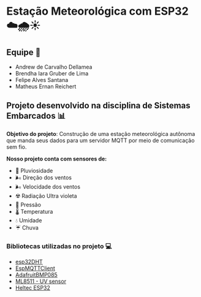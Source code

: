 # Estação Meteorológica com ESP32   ☁️🌧☀️

## Equipe 🤖

<ul>
<li>Andrew de Carvalho Dellamea</li>
<li>Brendha Iara Gruber de Lima</li>
<li>Felipe Alves Santana</li>
<li>Matheus Ernan Reichert</li>
</ul>

## Projeto desenvolvido na disciplina de Sistemas Embarcados **📊**

<strong>Objetivo do projeto</strong>: Construção de uma estação meteorológica autônoma que manda seus dados para um servidor MQTT por meio de comunicação sem fio.

<strong>Nosso projeto conta com sensores de:</strong>

<ul>
<li>🚰 Pluviosidade</li>
<li>🌬️ Direção dos ventos</li>
<li>🌬️ Velocidade dos ventos</li>
<li>☢️ Radiação Ultra violeta</li>
<li>💨 Pressão</li>
<li>🌡️ Temperatura</li>
<li>💧 Umidade</li>
<li>☔ Chuva</li>
</ul>

### Bibliotecas utilizadas no projeto 💻

<ul>
<li><a href="https://github.com/bertmelis/esp32DHT">esp32DHT</a></li>
<li><a href="https://github.com/plapointe6/EspMQTTClient">EspMQTTClient</a></li>
<li><a href="https://github.com/adafruit/Adafruit-BMP085-Library">AdafruitBMP085</a></li>
<li><a href="https://github.com/RobTillaart/ML8511">ML8511 - UV sensor</a></li>
<li><a href="https://github.com/HelTecAutomation/Heltec_ESP32">Heltec ESP32</a></li>
</ul>






